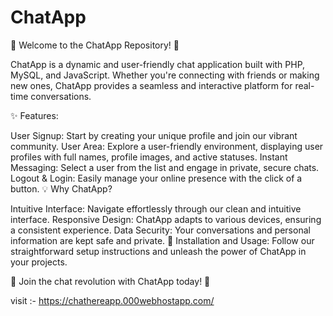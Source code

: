 # ChatApp
🚀 Welcome to the ChatApp Repository! 📱

ChatApp is a dynamic and user-friendly chat application built with PHP, MySQL, and JavaScript. Whether you're connecting with friends or making new ones, ChatApp provides a seamless and interactive platform for real-time conversations.

✨ Features:

User Signup: Start by creating your unique profile and join our vibrant community.
User Area: Explore a user-friendly environment, displaying user profiles with full names, profile images, and active statuses.
Instant Messaging: Select a user from the list and engage in private, secure chats.
Logout & Login: Easily manage your online presence with the click of a button.
💡 Why ChatApp?

Intuitive Interface: Navigate effortlessly through our clean and intuitive interface.
Responsive Design: ChatApp adapts to various devices, ensuring a consistent experience.
Data Security: Your conversations and personal information are kept safe and private.
🔧 Installation and Usage:
Follow our straightforward setup instructions and unleash the power of ChatApp in your projects.

👏 Join the chat revolution with ChatApp today! 💬

visit :- https://chathereapp.000webhostapp.com/
